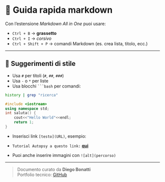 
# 🔹 **Guida rapida markdown**
Con l’estensione *Markdown All in One* puoi usare:
- `Ctrl + B` → **grassetto**
- `Ctrl + I` → *corsivo*
- `Ctrl + Shift + P` → comandi Markdown (es. crea lista, titolo, ecc.)

---

## 🔹 Suggerimenti di stile

- Usa `#` per titoli (`#`, `##`, `###`)
- Usa `-` o `*` per liste
- Usa blocchi ` ```bash ` per comandi:
  
```bash 
history | grep "ricerca"
```
  
```Cpp
#include <iostream>
using namespace std;
int saluta() {
    cout<<"Hello World"<<endl;
    return 1;
}
```
- Inserisci link `[testo](URL)`, esempio:

- `Tutorial Autopsy a questo link:` 
[**qui**](https://medium.com/@tusharcool118/autopsy-tutorial-for-digital-forensics-707ea5d5994d)

- Puoi anche inserire immagini con `![alt](percorso)`

---

>Documento curato da **Diego Bonatti**  
Portfolio tecnico: [GitHub](https://github.com/diego-bonatti)